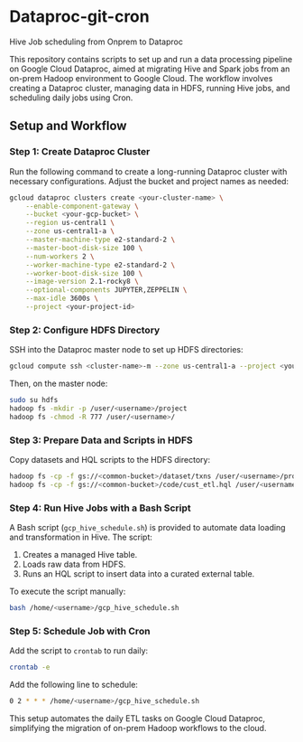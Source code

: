 # Dataproc-git-cron
Hive Job scheduling from Onprem to Dataproc

This repository contains scripts to set up and run a data processing pipeline on Google Cloud Dataproc, aimed at migrating Hive and Spark jobs from an on-prem Hadoop environment to Google Cloud. The workflow involves creating a Dataproc cluster, managing data in HDFS, running Hive jobs, and scheduling daily jobs using Cron.

## Setup and Workflow

### Step 1: Create Dataproc Cluster

Run the following command to create a long-running Dataproc cluster with necessary configurations. Adjust the bucket and project names as needed:
```bash
gcloud dataproc clusters create <your-cluster-name> \
    --enable-component-gateway \
    --bucket <your-gcp-bucket> \
    --region us-central1 \
    --zone us-central1-a \
    --master-machine-type e2-standard-2 \
    --master-boot-disk-size 100 \
    --num-workers 2 \
    --worker-machine-type e2-standard-2 \
    --worker-boot-disk-size 100 \
    --image-version 2.1-rocky8 \
    --optional-components JUPYTER,ZEPPELIN \
    --max-idle 3600s \
    --project <your-project-id>
```

### Step 2: Configure HDFS Directory

SSH into the Dataproc master node to set up HDFS directories:
```bash
gcloud compute ssh <cluster-name>-m --zone us-central1-a --project <your-project-id>
```
Then, on the master node:
```bash
sudo su hdfs
hadoop fs -mkdir -p /user/<username>/project
hadoop fs -chmod -R 777 /user/<username>/
```

### Step 3: Prepare Data and Scripts in HDFS

Copy datasets and HQL scripts to the HDFS directory:
```bash
hadoop fs -cp -f gs://<common-bucket>/dataset/txns /user/<username>/project/
hadoop fs -cp -f gs://<common-bucket>/code/cust_etl.hql /user/<username>/project/
```

### Step 4: Run Hive Jobs with a Bash Script

A Bash script (`gcp_hive_schedule.sh`) is provided to automate data loading and transformation in Hive. The script:
1. Creates a managed Hive table.
2. Loads raw data from HDFS.
3. Runs an HQL script to insert data into a curated external table.

To execute the script manually:
```bash
bash /home/<username>/gcp_hive_schedule.sh
```

### Step 5: Schedule Job with Cron

Add the script to `crontab` to run daily:
```bash
crontab -e
```
Add the following line to schedule:
```bash
0 2 * * * /home/<username>/gcp_hive_schedule.sh
```
This setup automates the daily ETL tasks on Google Cloud Dataproc, simplifying the migration of on-prem Hadoop workflows to the cloud.
